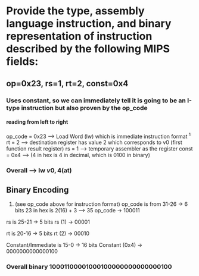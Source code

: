 #  Provide the type, assembly language instruction, and binary representation of instruction described by the following MIPS fields:
## op=0x23, rs=1, rt=2, const=0x4

### Uses constant, so we can immediately tell it is going to be an I-type instruction but also proven by the op_code

#### reading from left to right
op_code = 0x23 --> Load Word (lw) which is immediate instruction format <sup>1</sup>
rt = 2 --> destination register has value 2 which corresponds to v0 (first function result register)
rs = 1 --> temporary assembler as the register
const = 0x4 --> (4 in hex is 4 in decimal, which is 0100 in binary)

### Overall --> lw $v0, 4($at) 

## Binary Encoding
1. (see op_code above for instruction format)
op_code is from 31-26 -> 6 bits
23 in hex is 2(16) + 3 --> 35
op_code -> 100011

rs is 25-21 -> 5 bits
rs (1) -> 00001

rt is 20-16 -> 5 bits
rt (2) -> 00010

Constant/Immediate is 15-0 -> 16 bits
Constant (0x4) -> 0000000000000100

### Overall binary 10001100001000100000000000000100
